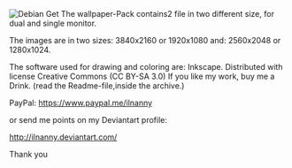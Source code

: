 <img src="https://github.com/ilnanny/svg-personal-resource/blob/master/Packages-png%2Bsvg/Debian-Get-Wallpapers_by-ilnanny/Debian-Get-Pres.png" alt="Debian Get">
The wallpaper-Pack contains2 file in two different size, for dual and single monitor.

The images are in two sizes: 3840x2160 or 1920x1080 
                        and: 2560x2048 or 1280x1024.

The software used for drawing and coloring are: Inkscape.
Distributed with license Creative Commons (CC BY-SA 3.0)
If you like my work, buy me a Drink. (read the Readme-file,inside the archive.)

PayPal:
https://www.paypal.me/ilnanny

or send me points on my Deviantart profile:

http://ilnanny.deviantart.com/

Thank you

